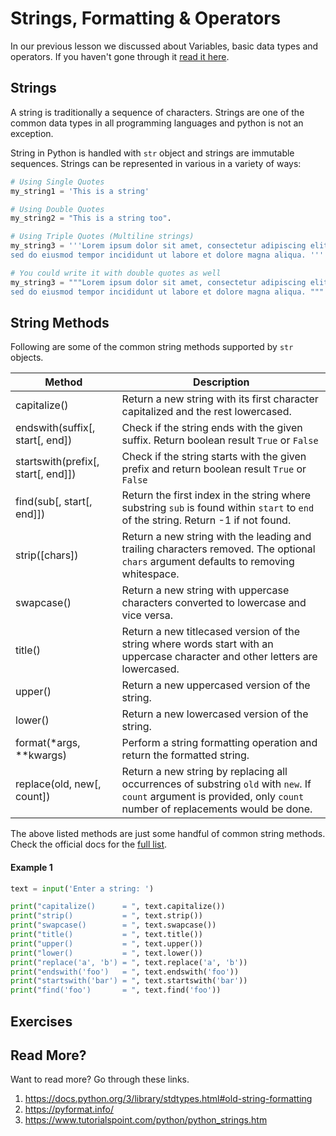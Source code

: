Strings, Formatting & Operators
============================

In our previous lesson we discussed about Variables, basic data types and operators. If you haven't gone through it [read it here](https://github.com/kabirbaidhya/learn-python-django-web/blob/master/units/python/1/python-variables-types-and-operators.md).

## Strings
A string is traditionally a sequence of characters. Strings are one of the common data types in all programming languages and python is not an exception.

String in Python is handled with `str` object and strings are immutable sequences.
Strings can be represented in various in a variety of ways:

```python
# Using Single Quotes
my_string1 = 'This is a string'

# Using Double Quotes
my_string2 = "This is a string too".

# Using Triple Quotes (Multiline strings)
my_string3 = '''Lorem ipsum dolor sit amet, consectetur adipiscing elit,
sed do eiusmod tempor incididunt ut labore et dolore magna aliqua. '''

# You could write it with double quotes as well
my_string3 = """Lorem ipsum dolor sit amet, consectetur adipiscing elit,
sed do eiusmod tempor incididunt ut labore et dolore magna aliqua. """

```
## String Methods

Following are some of the common string methods supported by `str` objects.

|Method                                 | Description                                                                                   |
|---------------------------------------|-----------------------------------------------------------------------------------------------|
| capitalize()                          | Return a new string with its first character capitalized and the rest lowercased.             |
| endswith(suffix[, start[, end])       | Check if the string ends with the given suffix. Return boolean result `True` or `False`       |
| startswith(prefix[, start[, end]])    | Check if the string starts with the given prefix and return boolean result `True` or `False`  |
| find(sub[, start[, end]])             | Return the first index in the string where substring `sub` is found within `start` to `end` of the string. Return -1 if not found.  |
| strip([chars])                        | Return a new string with the leading and trailing characters removed. The optional `chars` argument defaults to removing whitespace.  |
| swapcase()                            | Return a new string with uppercase characters converted to lowercase and vice versa.          |
| title()                               | Return a new titlecased version of the string where words start with an uppercase character and other letters are lowercased. |
| upper()                               | Return a new uppercased version of the string.                                                |
| lower()                               | Return a new lowercased version of the string.                                                |
| format(*args, **kwargs)               | Perform a string formatting operation and return the formatted string.                                                 |
| replace(old, new[, count])               | Return a new string by replacing all occurrences of substring `old` with `new`. If `count` argument is provided, only `count` number of replacements would be done.                                                 |

The above listed methods are just some handful of common string methods. Check the official docs for the  [full list](https://docs.python.org/3/library/stdtypes.html#text-sequence-type-str).

#### Example 1
```python
text = input('Enter a string: ')

print("capitalize()      = ", text.capitalize())
print("strip()           = ", text.strip())
print("swapcase()        = ", text.swapcase())
print("title()           = ", text.title())
print("upper()           = ", text.upper())
print("lower()           = ", text.lower())
print("replace('a', 'b') = ", text.replace('a', 'b'))
print("endswith('foo')   = ", text.endswith('foo'))
print("startswith('bar') = ", text.startswith('bar'))
print("find('foo')       = ", text.find('foo'))

```

## Exercises

## Read More?
Want to read more? Go through these links.
1. https://docs.python.org/3/library/stdtypes.html#old-string-formatting
2. https://pyformat.info/
3. https://www.tutorialspoint.com/python/python_strings.htm
